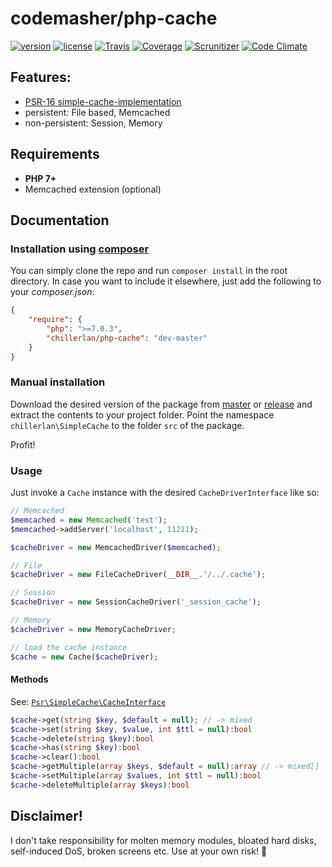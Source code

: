 # codemasher/php-cache

[![version][packagist-badge]][packagist]
[![license][license-badge]][license]
[![Travis][travis-badge]][travis]
[![Coverage][coverage-badge]][coverage]
[![Scrunitizer][scrutinizer-badge]][scrutinizer]
[![Code Climate][codeclimate-badge]][codeclimate]

[packagist-badge]: https://img.shields.io/packagist/v/chillerlan/php-cache.svg
[packagist]: https://packagist.org/packages/chillerlan/php-cache
[license-badge]: https://img.shields.io/packagist/l/chillerlan/php-cache.svg
[license]: https://github.com/codemasher/php-cache/blob/master/LICENSE
[travis-badge]: https://img.shields.io/travis/codemasher/php-cache.svg
[travis]: https://travis-ci.org/codemasher/php-cache
[coverage-badge]: https://img.shields.io/codecov/c/github/codemasher/php-cache.svg
[coverage]: https://codecov.io/github/codemasher/php-cache
[scrutinizer-badge]: https://img.shields.io/scrutinizer/g/codemasher/php-cache.svg
[scrutinizer]: https://scrutinizer-ci.com/g/codemasher/php-cache
[codeclimate-badge]: https://img.shields.io/codeclimate/github/codemasher/php-cache.svg
[codeclimate]: https://codeclimate.com/github/codemasher/php-cache

## Features:
 - [PSR-16 simple-cache-implementation](https://github.com/php-fig/fig-standards/blob/master/accepted/PSR-16-simple-cache.md)
 - persistent: File based, Memcached
 - non-persistent: Session, Memory 

## Requirements
 - **PHP 7+**
 - Memcached extension (optional)
 
## Documentation
### Installation using [composer](https://getcomposer.org)
You can simply clone the repo and run `composer install` in the root directory. 
In case you want to include it elsewhere, just add the following to your *composer.json*:
```json
{
	"require": {
		"php": ">=7.0.3",
		"chillerlan/php-cache": "dev-master"
	}
}
```

### Manual installation
Download the desired version of the package from [master](https://github.com/codemasher/php-cache/archive/master.zip) or 
[release](https://github.com/codemasher/php-cache/releases) and extract the contents to your project folder. 
Point the namespace `chillerlan\SimpleCache` to the folder `src` of the package.

Profit!

### Usage
Just invoke a `Cache` instance with the desired `CacheDriverInterface` like so:
```php
// Memcached
$memcached = new Memcached('test');
$memcached->addServer('localhost', 11211);

$cacheDriver = new MemcachedDriver($memcached);

// File
$cacheDriver = new FileCacheDriver(__DIR__.'/../.cache');

// Session
$cacheDriver = new SessionCacheDriver('_session_cache');

// Memory
$cacheDriver = new MemoryCacheDriver;

// load the cache instance
$cache = new Cache($cacheDriver);

```

#### Methods
See: [`Psr\SimpleCache\CacheInterface`](https://github.com/php-fig/simple-cache/blob/master/src/CacheInterface.php)

```php
$cache->get(string $key, $default = null); // -> mixed
$cache->set(string $key, $value, int $ttl = null):bool
$cache->delete(string $key):bool
$cache->has(string $key):bool
$cache->clear():bool
$cache->getMultiple(array $keys, $default = null):array // -> mixed[]
$cache->setMultiple(array $values, int $ttl = null):bool
$cache->deleteMultiple(array $keys):bool
```

## Disclaimer!
I don't take responsibility for molten memory modules, bloated hard disks, self-induced DoS, broken screens etc. Use at your own risk! :see_no_evil:
